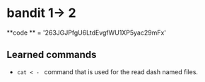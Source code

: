 # bandit 1-> 2

**code ** = '263JGJPfgU6LtdEvgfWU1XP5yac29mFx'

## Learned commands

- `cat < - ` command that is used for the read dash named files.
